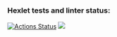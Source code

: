 ### Hexlet tests and linter status:
[![Actions Status](https://github.com/Lenimore/frontend-project-lvl1/workflows/hexlet-check/badge.svg)](https://github.com/Lenimore/frontend-project-lvl1/actions)
<a href="https://codeclimate.com/github/Lenimore/frontend-project-lvl1/maintainability"><img src="https://api.codeclimate.com/v1/badges/cf31b868e48dcdba0ae7/maintainability" /></a>